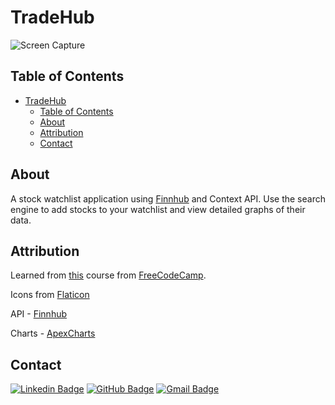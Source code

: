 # TradeHub

![Screen Capture](./traderio/assets/tradehub.png)

## Table of Contents

- [TradeHub](#tradehub)
  - [Table of Contents](#table-of-contents)
  - [About](#about)
  - [Attribution](#attribution)
  - [Contact](#contact)

## About

A stock watchlist application using [Finnhub](https://finnhub.io/) and Context API. Use the search engine to add stocks to your watchlist and view detailed graphs of their data.

## Attribution

Learned from [this](https://youtu.be/u6gSSpfsoOQ?t=18868) course from [FreeCodeCamp](https://www.freecodecamp.org/).

Icons from [Flaticon](https://www.flaticon.com/)

API - [Finnhub](https://finnhub.io/)

Charts - [ApexCharts](https://apexcharts.com/)

## Contact

[![Linkedin Badge](https://img.shields.io/badge/-nrenner0211-blue?style=flat-square&logo=Linkedin&logoColor=white&link=https://www.linkedin.com/in/nicolette-renner/)](https://www.linkedin.com/in/nicolette-renner/)
[![GitHub Badge](https://img.shields.io/badge/-nrenner0211-7261A3?style=flat-square&logo=Github&logoColor=white&link=https://github.com/nrenner0211)](https://github.com/nrenner0211)
[![Gmail Badge](https://img.shields.io/badge/-nicolette.rachelle11@gmail.com-c14438?style=flat-square&logo=Gmail&logoColor=white&link=mailto:nicolette.rachelle11@gmail.com)](mailto:nicolette.rachelle11@gmail.com)
